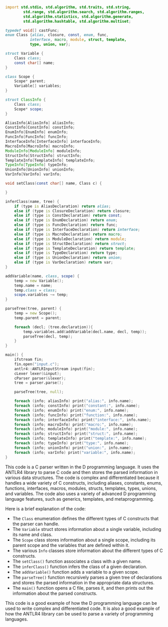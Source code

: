 ```d
import std.stdio, std.algorithm, std.traits, std.string,
        std.range, std.algorithm.search, std.algorithm.ranges,
        std.algorithm.statistics, std.algorithm.generate,
        std.algorithm.hashtable, std.algorithm.multiset;

typedef void[] castFunc;
enum Class {alias, closure, const, enum, func,
           interface, macro, module, struct, template,
           type, union, var};

struct Variable {
    Class class;
    const char[] name;
}

class Scope {
    Scope* parent;
    Variable[] variables;
}

struct ClassInfo {
    Class class;
    Scope* scope;
}

AliasInfo[AliasInfo] aliasInfo;
ConstInfo[ConstInfo] constInfo;
EnumInfo[EnumInfo] enumInfo;
FuncInfo[FuncInfo] funcInfo;
InterfaceInfo[InterfaceInfo] interfaceInfo;
MacroInfo[MacroInfo] macroInfo;
ModuleInfo[ModuleInfo] moduleInfo;
StructInfo[StructInfo] structInfo;
TemplateInfo[TemplateInfo] templateInfo;
TypeInfo[TypeInfo] typeInfo;
UnionInfo[UnionInfo] unionInfo;
VarInfo[VarInfo] varInfo;

void setClass(const char[] name, Class c) {

}

inferClass(name, tree) {
    if (type is AliasDeclaration) return alias;
    else if (type is ClosureDeclaration) return closure;
    else if (type is ConstDeclaration) return const;
    else if (type is EnumDeclaration) return enum;
    else if (type is FuncDeclaration) return func;
    else if (type is InterfaceDeclaration) return interface;
    else if (type is MacroDeclaration) return macro;
    else if (type is ModuleDeclaration) return module;
    else if (type is StructDeclaration) return struct;
    else if (type is TemplateDeclaration) return template;
    else if (type is TypeDeclaration) return type;
    else if (type is UnionDeclaration) return union;
    else if (type is VarDeclaration) return var;
}

addVariable(name, class, scope) {
    temp = new Variable();
    temp.name = name;
    temp.class = class;
    scope.variables ~= temp;
}

parseTree(tree, parent) {
    temp = new Scope();
    temp.parent = parent;

    foreach (decl; (tree.declaration)){
        temp.variables.add(addVariable(decl.name, decl, temp));
        parseTree(decl, temp);
    }
}

main() {
    ifstream fin;
    fin.open("input.c");
    antlr4::ANTLRInputStream input(fin);
    cLexer lexer(&input);
    cParser parser(&lexer);
    tree = parser.parse();

    parseTree(tree, null);

    foreach (info; aliasInfo) print("alias:", info.name);
    foreach (info; constInfo) print("constant:", info.name);
    foreach (info; enumInfo) print("enum:", info.name);
    foreach (info; funcInfo) print("function:", info.name);
    foreach (info; interfaceInfo) print("interface:", info.name);
    foreach (info; macroInfo) print("macro:", info.name);
    foreach (info; moduleInfo) print("module:", info.name);
    foreach (info; structInfo) print("struct:", info.name);
    foreach (info; templateInfo) print("template:", info.name);
    foreach (info; typeInfo) print("type:", info.name);
    foreach (info; unionInfo) print("union:", info.name);
    foreach (info; varInfo) print("variable:", info.name);
}
```

This code is a C parser written in the D programming language. It uses the ANTLR4 library to parse C code and then stores the parsed information in various data structures. The code is complex and differentiated because it handles a wide variety of C constructs, including aliases, constants, enums, functions, interfaces, macros, modules, structs, templates, types, unions, and variables. The code also uses a variety of advanced D programming language features, such as generics, templates, and metaprogramming.

Here is a brief explanation of the code:

* The `Class` enumeration defines the different types of C constructs that the parser can handle.
* The `Variable` struct stores information about a single variable, including its name and class.
* The `Scope` class stores information about a single scope, including its parent scope and the variables that are defined within it.
* The various `Info` classes store information about the different types of C constructs.
* The `setClass()` function associates a class with a given name.
* The `inferClass()` function infers the class of a given declaration.
* The `addVariable()` function adds a variable to a given scope.
* The `parseTree()` function recursively parses a given tree of declarations and stores the parsed information in the appropriate data structures.
* The `main()` function opens a C file, parses it, and then prints out the information about the parsed constructs.

This code is a good example of how the D programming language can be used to write complex and differentiated code. It is also a good example of how the ANTLR4 library can be used to parse a variety of programming languages.